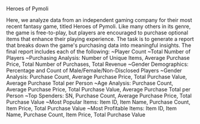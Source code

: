 Heroes of Pymoli

Here, we analyze data from an independent gaming company for their most recent fantasy game, titled Heroes of Pymoli. Like many others
in its genre, the game is free-to-play, but players are encouraged to purchase optional items that enhance their playing experience.
The task is to generate a report that breaks down the game's purchasing data into meaningful insights. The final report includes
each of the following:
~Player Count
~Total Number of Players
~Purchasing Analysis: Number of Unique Items, Average Purchase Price, Total Number of Purchases, Total Revenue
~Gender Demographics: Percentage and Count of Male/Female/Non-Disclosed Players
~Gender Analysis: Purchase Count, Average Purchase Price, Total Purchase Value, Average Purchase Total per Person
~Age Analysis: Purchase Count, Average Purchase Price, Total Purchase Value, Average Purchase Total per Person
~Top Spenders: SN, Purchase Count, Average Purchase Price, Total Purchase Value
~Most Popular Items: Item ID, Item Name, Purchase Count, Item Price, Total Purchase Value
~Most Profitable Items: Item ID, Item Name, Purchase Count, Item Price, Total Purchase Value
